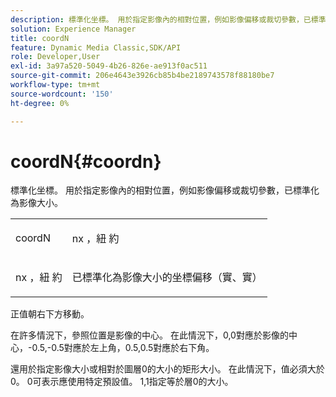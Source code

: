 ```yaml
---
description: 標準化坐標。 用於指定影像內的相對位置，例如影像偏移或裁切參數，已標準化為影像大小。
solution: Experience Manager
title: coordN
feature: Dynamic Media Classic,SDK/API
role: Developer,User
exl-id: 3a97a520-5049-4b26-826e-ae913f0ac511
source-git-commit: 206e4643e3926cb85b4be2189743578f88180be7
workflow-type: tm+mt
source-wordcount: '150'
ht-degree: 0%

---
```


# coordN{#coordn}

標準化坐標。 用於指定影像內的相對位置，例如影像偏移或裁切參數，已標準化為影像大小。

<table id="simpletable_EFA3111DC4B94BAF94715500DB4DD8FB"> 
 <tr class="strow"> 
  <td class="stentry"> <p><span class="codeph"> <span class="varname"> coordN</span> </span> </p> </td> 
  <td class="stentry"> <p><span class="codeph"> <span class="varname"> nx</span> </span>，紐 <span class="codeph"><span class="varname"> 約</span></span> </p></td> 
 </tr> 
 <tr class="strow"> 
  <td class="stentry"> <p><span class="codeph"> <span class="varname"> nx</span> </span>，紐 <span class="codeph"><span class="varname"> 約</span></span> </p></td> 
  <td class="stentry"> <p>已標準化為影像大小的坐標偏移（實、實） </p></td> 
 </tr> 
</table>

正值朝右下方移動。

在許多情況下，參照位置是影像的中心。 在此情況下，0,0對應於影像的中心，-0.5,-0.5對應於左上角，0.5,0.5對應於右下角。

還用於指定影像大小或相對於圖層0的大小的矩形大小。 在此情況下，值必須大於0。 0可表示應使用特定預設值。 1,1指定等於層0的大小。
